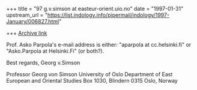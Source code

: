 +++
title = "97 g.v.simson at easteur-orient.uio.no"
date = "1997-01-31"
upstream_url = "https://list.indology.info/pipermail/indology/1997-January/006827.html"

+++
[Archive link](https://list.indology.info/pipermail/indology/1997-January/006827.html)


Prof. Asko Parpola's e-mail address is either: "aparpola at cc.helsinki.fi" or
"Asko.Parpola at Helsinki.Fi" (or both?).

Best regards,
                        Georg v.Simson

Professor Georg von Simson
University of Oslo
Department of East European and Oriental Studies
Box 1030, Blindern
0315 Oslo, Norway






